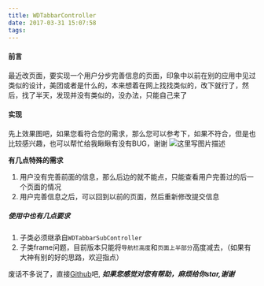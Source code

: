 ```yaml
---
title: WDTabbarController
date: 2017-03-31 15:07:58
tags:
---
```



#### 前言
最近改页面，要实现一个用户分步完善信息的页面，印象中以前在别的应用中见过类似的设计，美团或者是什么的，本来想着在网上找找类似的，改下就行了，然后，找了半天，发现并没有类似的，没办法，只能自己来了
#### 实现
先上效果图吧，如果您看符合您的需求，那么您可以参考下，如果不符合，但是也比较感兴趣，也可以帮忙给我瞅瞅有没有BUG，谢谢
![这里写图片描述](http://img.blog.csdn.net/20170331145731116?watermark/2/text/aHR0cDovL2Jsb2cuY3Nkbi5uZXQvd3d3d3d3d3d3d3d3ZGk=/font/5a6L5L2T/fontsize/400/fill/I0JBQkFCMA==/dissolve/70/gravity/SouthEast)
<!--more-->

**有几点特殊的需求**
1.	用户没有完善前面的信息，那么后边的就不能点，只能查看用户完善过的后一个页面的情况
2.	用户完善信息之后，可以回到以前的页面，然后重新修改提交信息

#####	使用中也有几点要求
1.	子类必须继承自`WDTabbarSubController`
2.	子类frame问题，目前版本只能将`导航栏高度`和`页面上半部分`高度减去，（如果有大神有别的好的思路，欢迎指点）

废话不多说了，直接[Github](https://github.com/WooNoah/WDTabbarController)吧,
***如果您感觉对您有帮助，麻烦给你star,谢谢***

